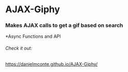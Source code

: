 # AJAX-Giphy
### Makes AJAX calls to get a gif based on search
*Async Functions and API
###### Check it out:
https://danielmconte.github.io/AJAX-Giphy/
